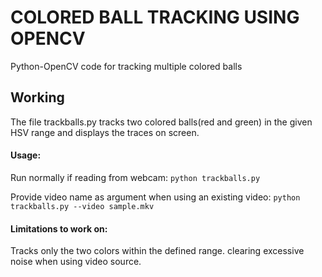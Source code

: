 # COLORED BALL TRACKING USING OPENCV
Python-OpenCV code for tracking multiple colored balls

## Working
The file trackballs.py tracks two colored balls(red and green) in the given HSV range and displays the traces on screen. 

#### Usage:
Run normally if reading from webcam:
`python trackballs.py`

Provide video name as argument when using an existing video: 
`python trackballs.py --video sample.mkv`

#### Limitations to work on:
 Tracks only the two colors within the defined range. 
 clearing excessive noise when using video source. 

